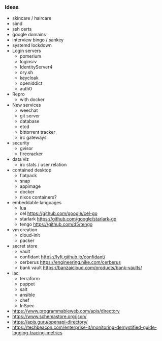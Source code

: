 ### Ideas

- skincare / haircare
- simd
- ssh certs
- google domains
- interview bingo / sankey
- systemd lockdown
- Login servers
  - pomerium
  - loginsrv
  - IdentityServer4
  - ory.sh
  - keycloak
  - openiddict
  - auth0
- Repro
  - with docker
- New services
  - weechat
  - git server
  - database
  - etcd
  - bittorrent tracker
  - irc gateways
- security
  - gvisor
  - firecracker
- data viz
  - irc stats / user relation
- contained desktop
  - flatpack
  - snap
  - appimage
  - docker
  - nixos containers?
- embeddable languages
  - lua
  - cel https://github.com/google/cel-go
  - starlark https://github.com/google/starlark-go
  - tengo https://github.com/d5/tengo
- vm creation
  - cloud-init
  - packer
- secret store
  - vault
  - confidant https://lyft.github.io/confidant/
  - cerberus https://engineering.nike.com/cerberus
  - bank vault https://banzaicloud.com/products/bank-vaults/
- iac
  - terraform
  - puppet
  - salt
  - ansible
  - chef
  - InSpec
- https://www.programmableweb.com/apis/directory
- https://www.schemastore.org/json/
- https://apis.guru/openapi-directory/
- https://techbeacon.com/enterprise-it/monitoring-demystified-guide-logging-tracing-metrics
